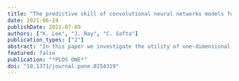 ```yaml
---
title: "The predictive skill of convolutional neural networks models for disease forecasting"
date: 2021-06-24
publishDate: 2021-07-09
authors: ["K. Lee", "J. Ray", "C. Safta"]
publication_types: ["2"]
abstract: "In this paper we investigate the utility of one-dimensional convolutional neural network (CNN) models in epidemiological forecasting. Deep learning models, in particular variants of recurrent neural networks (RNNs) have been studied for ILI (Influenza-Like Illness) forecasting, and have achieved a higher forecasting skill compared to conventional models such as ARIMA. In this study, we adapt two neural networks that employ one-dimensional temporal convolutional layers as a primary building block—temporal convolutional networks and simple neural attentive meta-learners—for epidemiological forecasting. We then test them with influenza data from the US collected over 2010-2019. We find that epidemiological forecasting with CNNs is feasible, and their forecasting skill is comparable to, and at times, superior to, plain RNNs. Thus CNNs and RNNs bring the power of nonlinear transformations to purely data-driven epidemiological models, a capability that heretofore has been limited to more elaborate mechanistic/compartmental disease models."
featured: false
publication: "*PLOS ONE*"
doi: "10.1371/journal.pone.0254319"
---
```


